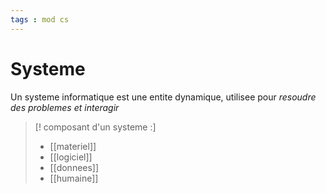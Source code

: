 ```yaml
---
tags : mod cs
---
```


# Systeme
Un systeme informatique est une entite dynamique, utilisee pour *resoudre des problemes et interagir*


>[! composant d'un systeme :]
>- [[materiel]]
>- [[logiciel]]
>- [[donnees]]
>- [[humaine]]
